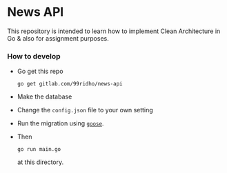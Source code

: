# News API

This repository is intended to learn how to implement Clean Architecture in Go & also for assignment purposes.

### How to develop

* Go get this repo

    ```
    go get gitlab.com/99ridho/news-api
    ```

* Make the database
* Change the `config.json` file to your own setting
* Run the migration using [`goose`](https://github.com/pressly/goose).
* Then

    ```
    go run main.go
    ```

    at this directory.